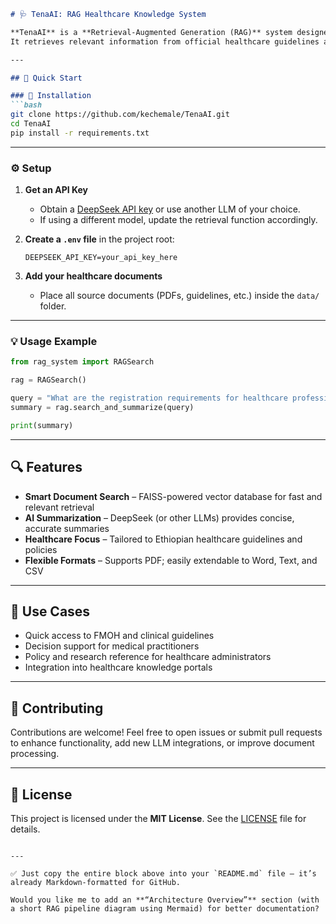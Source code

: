 
````markdown
# 🩺 TenaAI: RAG Healthcare Knowledge System

**TenaAI** is a **Retrieval-Augmented Generation (RAG)** system designed to empower **healthcare professionals in Ethiopia** with intelligent search and summarization capabilities.  
It retrieves relevant information from official healthcare guidelines and documents to support evidence-based decision-making.

---

## 🚀 Quick Start

### 🧩 Installation
```bash
git clone https://github.com/kechemale/TenaAI.git
cd TenaAI
pip install -r requirements.txt
````

---

### ⚙️ Setup

1. **Get an API Key**

   * Obtain a [DeepSeek API key](https://platform.deepseek.com) or use another LLM of your choice.
   * If using a different model, update the retrieval function accordingly.

2. **Create a `.env` file** in the project root:

   ```env
   DEEPSEEK_API_KEY=your_api_key_here
   ```

3. **Add your healthcare documents**

   * Place all source documents (PDFs, guidelines, etc.) inside the `data/` folder.

---

### 💡 Usage Example

```python
from rag_system import RAGSearch

rag = RAGSearch()

query = "What are the registration requirements for healthcare professionals?"
summary = rag.search_and_summarize(query)

print(summary)
```

---

## 🔍 Features

* **Smart Document Search** – FAISS-powered vector database for fast and relevant retrieval
* **AI Summarization** – DeepSeek (or other LLMs) provides concise, accurate summaries
* **Healthcare Focus** – Tailored to Ethiopian healthcare guidelines and policies
* **Flexible Formats** – Supports PDF; easily extendable to Word, Text, and CSV

---

## 🧠 Use Cases

* Quick access to FMOH and clinical guidelines
* Decision support for medical practitioners
* Policy and research reference for healthcare administrators
* Integration into healthcare knowledge portals

---

## 🤝 Contributing

Contributions are welcome!
Feel free to open issues or submit pull requests to enhance functionality, add new LLM integrations, or improve document processing.

---

## 📜 License

This project is licensed under the **MIT License**.
See the [LICENSE](LICENSE) file for details.

```

---

✅ Just copy the entire block above into your `README.md` file — it’s already Markdown-formatted for GitHub.  

Would you like me to add an **“Architecture Overview”** section (with a short RAG pipeline diagram using Mermaid) for better documentation?
```




